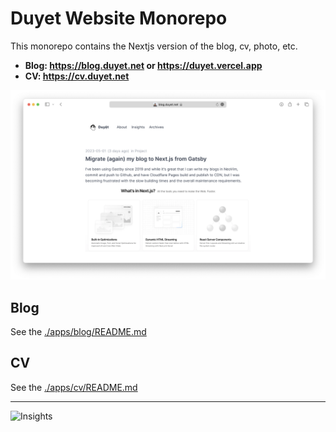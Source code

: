 # Duyet Website Monorepo

This monorepo contains the Nextjs version of the blog, cv, photo, etc.

- **Blog: https://blog.duyet.net or https://duyet.vercel.app**
- **CV: https://cv.duyet.net**

![](./.github/screenshot/screenshot.png)

## Blog

See the [./apps/blog/README.md](./apps/blog/README.md)

## CV

See the [./apps/cv/README.md](./apps/cv/README.md)

---

![Insights](https://repobeats.axiom.co/api/embed/b8005da2575428b9396084a55b4652232d4a7266.svg "Repobeats analytics image")

